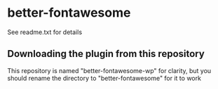 # better-fontawesome

See readme.txt for details

## Downloading the plugin from this repository

This repository is named "better-fontawesome-wp" for clarity, but you should rename the directory to "better-fontawesome" for it to work